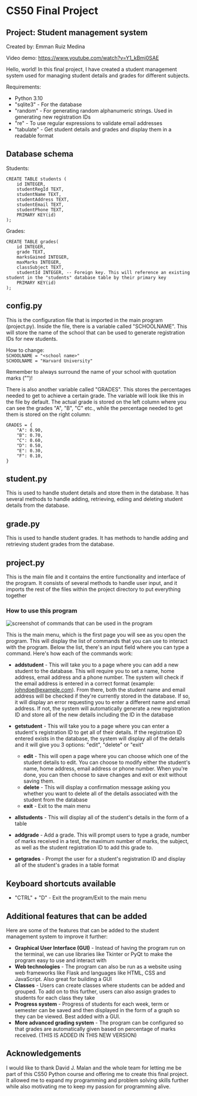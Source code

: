 # CS50 Final Project
## Project: Student management system

Created by: Emman Ruiz Medina

Video demo: https://www.youtube.com/watch?v=Y1_kBmj0SAE

Hello, world! In this final project, I have created a student management system used for managing student details and grades for different subjects.

Requirements:
*  Python 3.10
*  "sqlite3" - For the database
*  "random" - For generating random alphanumeric strings. Used in generating new registration IDs
*  "re" - To use regular expressions to validate email addresses
*  "tabulate" - Get student details and grades and display them in a readable format

## Database schema

Students:
```
CREATE TABLE students (
    id INTEGER,
    studentRegId TEXT,
    studentName TEXT,
    studentAddress TEXT,
    studentEmail TEXT,
    studentPhone TEXT,
    PRIMARY KEY(id)
);
```

Grades:
```
CREATE TABLE grades(
    id INTEGER,
    grade TEXT,
    marksGained INTEGER,
    maxMarks INTEGER,
    classSubject TEXT,
    studentId INTEGER, -- Foreign key. This will reference an existing student in the "students" database table by their primary key
    PRIMARY KEY(id)
);
```

## config.py

This is the configuration file that is imported in the main program (project.py). Inside the file, there is a variable called "SCHOOLNAME". This will store the name of the school that can be used to generate registration IDs for new students.

How to change:<br>
``SCHOOLNAME = "<school name>"``<br>
``SCHOOLNAME = "Harvard University"``

Remember to always surround the name of your school with quotation marks ("")!

There is also another variable called "GRADES". This stores the percentages needed to get to achieve a certain grade. The variable will look like this in the file by default. The actual grade is stored on the left column where you can see the grades "A", "B", "C" etc., while the percentage needed to get them is stored on the right column:
```
GRADES = {
    "A": 0.90,
    "B": 0.70,
    "C": 0.60,
    "D": 0.50,
    "E": 0.30,
    "F": 0.10,
}
```

## student.py

This is used to handle student details and store them in the database. It has several methods to handle adding, retrieving, ediing and deleting student details from the database.

## grade.py

This is used to handle student grades. It has methods to handle adding and retrieving student grades from the database.

## project.py

This is the main file and it contains the entire functionality and interface of the program. It consists of several methods to handle user input, and it imports the rest of the files within the project directory to put everything together



### How to use this program

![screenshot of commands that can be used in the program](screenshot1.PNG)

This is the main menu, which is the first page you will see as you open the program. This will display the list of commands that you can use to interact with the program. Below the list, there's an input field where you can type a command. Here's how each of the commands work:

* **addstudent** - This will take you to a page where you can add a new student to the database. This will require you to set a name, home address, email address and a phone number. The system will check if the email address is entered in a correct format (example: johndoe@example.com). From there, both the student name and email address will be checked if they're currently stored in the database. If so, it will display an error requesting you to enter a different name and email address. If not, the system will automatically generate a new registration ID and store all of the new details including the ID in the database

* **getstudent** - This will take you to a page where you can enter a student's registration ID to get all of their details. If the registration ID entered exists in the database, the system will display all of the details and it will give you 3 options: "edit", "delete" or "exit"
  * **edit** - This will open a page where you can choose which one of the student details to edit. You can choose to modify either the student's name, home address, email address or phone number. When you're done, you can then choose to save changes and exit or exit without saving them.
  * **delete** - This will display a confirmation message asking you whether you want to delete all of the details associated with the student from the database
  * **exit** - Exit to the main menu
* **allstudents** - This will display all of the student's details in the form of a table
* **addgrade** - Add a grade. This will prompt users to type a grade, number of marks received in a test, the maximum number of marks, the subject, as well as the student registration ID to add this grade to.
* **getgrades** - Prompt the user for a student's registration ID and display all of the student's grades in a table format


## Keyboard shortcuts available

* "CTRL" + "D" - Exit the program/Exit to the main menu

## Additional features that can be added
Here are some of the features that can be added to the student management system to improve it further:
* **Graphical User Interface (GUI)** - Instead of having the program run on the terminal, we can use libraries like Tkinter or PyQt to make the program easy to use and interact with
* **Web technologies** - The program can also be run as a website using web frameworks like Flask and languages like HTML, CSS and JavaScript. Also great for building a GUI
* **Classes** - Users can create classes where students can be added and grouped. To add on to this further, users can also assign grades to students for each class they take
* **Progress system** - Progress of students for each week, term or semester can be saved and then displayed in the form of a graph so they can be viewed. Best added with a GUI.
* **More advanced grading system** - The program can be configured so that grades are automatically given based on percentage of marks received. (THIS IS ADDED IN THIS NEW VERSION)


## Acknowledgements

I would like to thank David J. Malan and the whole team for letting me be part of this CS50 Python course and offering me to create this final project. It allowed me to expand my programming and problem solving skills further while also motivating me to keep my passion for programming alive.
